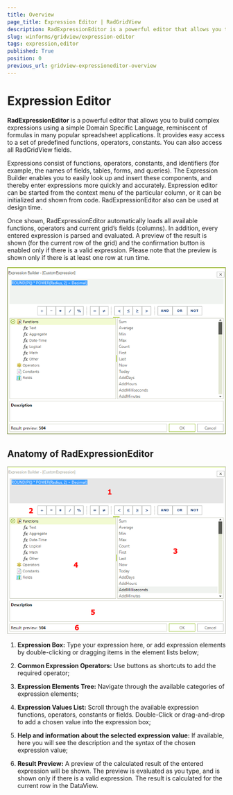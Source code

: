 ```yaml
---
title: Overview
page_title: Expression Editor | RadGridView
description: RadExpressionEditor is a powerful editor that allows you to build complex expressions using a simple Domain Specific Language.
slug: winforms/gridview/expression-editor
tags: expression,editor
published: True
position: 0
previous_url: gridview-expressioneditor-overview
---
```


# Expression Editor

__RadExpressionEditor__ is a powerful editor that allows you to build complex expressions using a simple Domain Specific Language, reminiscent of formulas in many popular spreadsheet applications. It provides easy access to a set of predefined functions, operators, constants. You can also access all RadGridView fields.

Expressions consist of functions, operators, constants, and identifiers (for example, the names of fields, tables, forms, and queries). The Expression Builder enables you to easily look up and insert these components, and thereby enter expressions more quickly and accurately. Expression editor can be started from the context menu of the particular column, or it can be initialized and shown from code. RadExpressionEditor also can be used at design time.

Once shown, RadExpressionEditor automatically loads all available functions, operators and current grid’s fields (columns). In addition, every entered expression is parsed and evaluated. A preview of the result is shown (for the current row of the grid) and the confirmation button is enabled only if there is a valid expression. Please note that the preview is shown only if there is at least one row at run time.

![gridview-expressioneditor-overview 001](images/gridview-expressioneditor-overview001.png)

## Anatomy of RadExpressionEditor

![gridview-expressioneditor-overview 002](images/gridview-expressioneditor-overview002.png)

1. __Expression Box:__ Type your expression here, or add expression elements by double-clicking or dragging items in the element lists below;

1. __Common Expression Operators:__ Use buttons as shortcuts to add the required operator;

1. __Expression Elements Tree:__ Navigate through the available categories of expression elements;

1. __Expression Values List:__ Scroll through the available expression functions, operators, constants or fields. Double-Click or drag-and-drop to add a chosen value into the expression box;

1. __Help and information about the selected expression value:__ If available, here you will see the description and the syntax of the chosen expression value;

1. __Result Preview:__ A preview of the calculated result of the entered expression will be shown. The preview is evaluated as you type, and is shown only if there is a valid expression. The result is calculated for the current row in the DataView.
            
